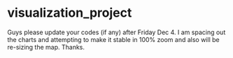 # visualization_project

Guys please update your codes (if any) after Friday Dec 4.  I am spacing out the charts and attempting to make it stable in 100% zoom and also will be re-sizing the map. Thanks.
